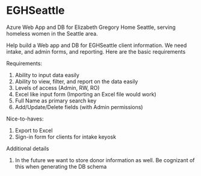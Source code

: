 # EGHSeattle
Azure Web App and DB for Elizabeth Gregory Home Seattle, serving homeless women in the Seattle area.

Help build a Web app and DB for EGHSeattle client information.  We need intake, and admin forms, and reporting.  Here are the basic requirements

Requirements:
1.	Ability to input data easily
2.	Ability to view, filter, and report on the data easily
3.	Levels of access (Admin, RW, RO)
4.	Excel like input form (Importing an Excel file would work)
5.	Full Name as primary search key
6.	Add/Update/Delete fields (with Admin permissions)

Nice-to-haves:
1.	Export to Excel
2.	Sign-in form for clients for intake keyosk

Additional details
1.  In the future we want to store donor information as well.  Be cognizant of this when generating the DB schema
